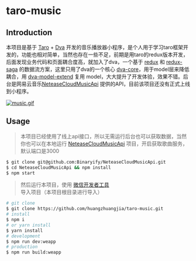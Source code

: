# taro-music

## Introduction

 本项目是基于 [Taro](https://github.com/NervJS/taro) + [Dva](https://dvajs.com/) 开发的音乐播放器小程序，是个人用于学习taro框架开发的，功能也相对简单，当然也存在一些不足，前期是用taro的redux版本开发，后面发现业务代码和页面耦合度高，就加入了dva，一个基于 [redux](https://github.com/reduxjs/redux) 和 [redux-saga](https://github.com/redux-saga/redux-saga) 的数据流方案，这里只用了dva的一个核心 [dva-core](https://github.com/dvajs/dva/tree/master/packages/dva-core)，用于model层来降低耦合，用 [dva-model-extend](https://github.com/dvajs/dva-model-extend) 复用 model，大大提升了开发体验，效果不错。后台是网易云音乐[NeteaseCloudMusicApi](https://binaryify.github.io/NeteaseCloudMusicApi/#/) 提供的API，目前该项目还没有正式上线到小程序。

 [![music.gif](https://github.com/huangzhuangjia/taro-music/blob/master/src/assets/image/music.gif?raw=true)](https://github.com/huangzhuangjia/taro-music/blob/master/src/assets/image/music.gif?raw=true)

## Usage

> 本项目已经使用了线上api接口，所以无需运行后台也可以获取数据，当然你也可以在本地运行 [NeteaseCloudMusicApi](https://binaryify.github.io/NeteaseCloudMusicApi/#/) 项目，开启获取歌曲服务，默认端口是3000

```bash
$ git clone git@github.com:Binaryify/NeteaseCloudMusicApi.git
$ cd NeteaseCloudMusicApi && npm install
$ npm start
```

>然后运行本项目，使用 [微信开发者工具](https://developers.weixin.qq.com/miniprogram/dev/devtools/download.html) 导入项目（本项目根目录进行导入）

```bash
# git clone
$ git clone https://github.com/huangzhuangjia/taro-music.git
# install
$ npm i
# or yarn install
$ yarn install
# development
$ npm run dev:weapp
# production
$ npm run build:weapp
```
